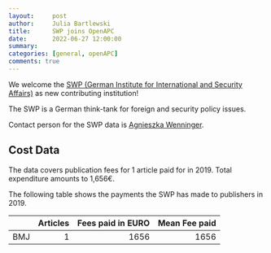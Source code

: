 ```yaml
---
layout:     post
author:     Julia Bartlewski
title:      SWP joins OpenAPC
date:       2022-06-27 12:00:00
summary:    
categories: [general, openAPC]
comments: true
---
```





We welcome the [SWP (German Institute for International and Security Affairs)](https://www.swp-berlin.org/en/) as new contributing institution!

The SWP is a German think-tank for foreign and security policy issues.

Contact person for the SWP data is [Agnieszka Wenninger](mailto:Publikationsdienste@swp-berlin.org).

## Cost Data



The data covers publication fees for 1 article paid for in 2019. Total expenditure amounts to 1,656€.

The following table shows the payments the SWP has made to publishers in 2019.


|    | Articles| Fees paid in EURO| Mean Fee paid|
|:---|--------:|-----------------:|-------------:|
|BMJ |        1|              1656|          1656|


